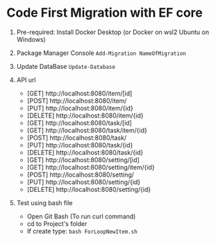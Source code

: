 # Code First Migration with EF core
1. Pre-required: Install Docker Desktop (or Docker on wsl2 Ubuntu on Windows)
2. Package Manager Console
    ```Add-Migration NameOfMigration```
3. Update DataBase
    ```Update-Database```

4. API url
    - [GET] http://localhost:8080/item/[id]
    - [POST] http://localhost:8080/item/
    - [PUT] http://localhost:8080/item/{id}
    - [DELETE] http://localhost:8080/item/{id}
    - [GET] http://localhost:8080/task/[id]
    - [GET] http://localhost:8080/task/item/{id}
    - [POST] http://localhost:8080/task/
    - [PUT] http://localhost:8080/task/{id}
    - [DELETE] http://localhost:8080/task/{id}
    - [GET] http://localhost:8080/setting/[id]
    - [GET] http://localhost:8080/setting/item/{id}
    - [POST] http://localhost:8080/setting/
    - [PUT] http://localhost:8080/setting/{id}
    - [DELETE] http://localhost:8080/setting/{id}

5. Test using bash file
    - Open Git Bash (To run curl command)
    - cd to Project's folder
    - If create type: ```bash ForLoopNewItem.sh```